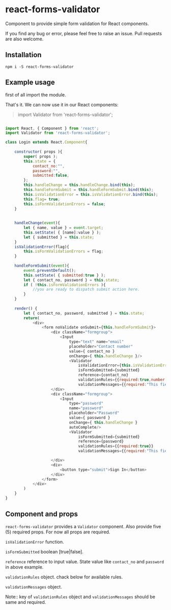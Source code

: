 # react-forms-validator

Component to provide simple form validation for React components. 

If you find any bug or error, please feel free to raise an issue. Pull requests are also welcome.

## Installation

``
npm i -S react-forms-validator
``


## Example usage

first of all import the module.

That's it. We can now use it in our React components:

>import Validator from 'react-forms-validator';

```javascript

import React, { Component } from 'react';
import Validator from 'react-forms-validator';

class Login extends React.Component{
    
    constructor( props ){
        super( props );
        this.state = {
            contact_no:"",
            password:"",
            submitted:false,
        };
        this.handleChange = this.handleChange.bind(this);
        this.handleFormSubmit = this.handleFormSubmit.bind(this);
        this.isValidationError = this.isValidationError.bind(this);
        this.flag= true;
        this.isFormValidationErrors = false;
    }
    
    
    handleChange(event){
        let { name, value } = event.target;
        this.setState( { [name]:value } );
        let { submitted } = this.state;
    }
    isValidationError(flag){
        this.isFormValidationErrors = flag;
    }
        
    handleFormSubmit(event){
        event.preventDefault();
        this.setState( { submitted:true } );
        let { contact_no, password } = this.state;
        if ( !this.isFormValidationErrors ){
            //you are ready to dispatch submit action here.
        }
    }
        
    render() {
        let { contact_no, password, submitted } = this.state;
        return(
            <div>
                <form noValidate onSubmit={this.handleFormSubmit}>
                    <div className="formgroup">
                        <Input 
                            type="text" name="email" 
                            placeholder="Contact number" 
                            value={ contact_no } 
                            onChange={ this.handleChange }/>
                            <Validator 
                                isValidationError={this.isValidationError}
                                isFormSubmitted={submitted} 
                                reference={contact_no}
                                validationRules={{required:true,number:true,maxLength:10}} 
                                validationMessages={{required:"This field is required",number:"Not a valid number",maxLength:"Not a valid number"}}/>
                    </div>
                    <div className="formgroup">
                        <Input 
                            type="password" 
                            name="password" 
                            placeholder="Password" 
                            value={ password } 
                            onChange={ this.handleChange } 
                            autoComplete/>
                            <Validator 
                                isFormSubmitted={submitted} 
                                reference={password} 
                                validationRules={{required:true}} 
                                validationMessages={{required:"This field is required",}}/>

                    </div>
                    <div>
                        <button type="submit">Sign In</button>
                    </div>
                </form>
            </div>  
        )
    }
}
```

## Component and props

```react-forms-validator``` provides a ```Validator``` component. Also provide five (5) required props. For now all props are required.

```isValidationError``` function.

```isFormSubmitted``` boolean [true|false].

```reference``` reference to input value. State value like ```contact_no``` and ```password``` in above example.

```validationRules``` object. chack below for available rules.

```validationMessages``` object. 

Note:: key of ```validationRules``` object and ```validationMessages``` should be same and required.